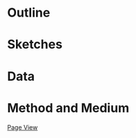 # Outline

# Sketches

# Data

# Method and Medium

[Page View](https://aej6qm.github.io/final_project_AnneJensen.md)
